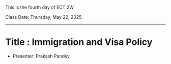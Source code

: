 

This is the fourth day of ECT 2W 

Class Date: Thursday, May 22, 2025.

----

# Title : Immigration and Visa Policy
- Presenter: Prakash Pandey





